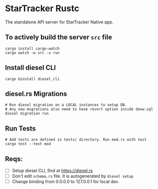 # StarTracker Rustc

The standalone API server for StarTracker Native app.

## To actively build the server ```src``` file
```shell
cargo install cargo-watch
cargo watch -w src -x run
```

## Install diesel CLI
```shell
cargo binstall diesel_cli
```

## diesel.rs Migrations
```shell
# Run diesel migration on a LOCAL instances to setup DB.
# Any new migrations also need to have revert option inside donw.sql
diesel migration run
```

## Run Tests
```shell
# Add tests are defined in tests/ directory. Run mod.rs with test
cargo test --test mod
```

## Reqs:
- [ ] Setup diesel CLI, find at https://diesel.rs
- [ ] Don't edit ```schema.rs``` file. It is autogenerated by ```diesel setup```
- [ ] Change binding from 0.0.0.0 to 127.0.0.1 for local dev.
